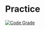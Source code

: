 # Practice

[![Code Grade](https://www.code-inspector.com/project/22408/score/svg)](https://frontend.code-inspector.com/public/project/22408/Practice/dashboard)
